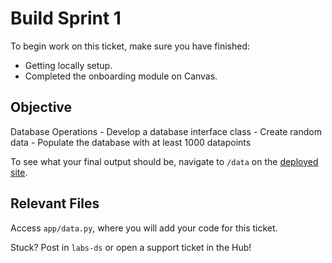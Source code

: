 # Build Sprint 1

To begin work on this ticket, make sure you have finished:
- Getting locally setup.
- Completed the onboarding module on Canvas.

## Objective

Database Operations
	- Develop a database interface class
	- Create random data
	- Populate the database with at least 1000 datapoints

To see what your final output should be, navigate to `/data` on the [deployed site](https://bandersnatch.herokuapp.com/).

## Relevant Files

Access `app/data.py`, where you will add your code for this ticket. 

Stuck? Post in `labs-ds` or open a support ticket in the Hub!


